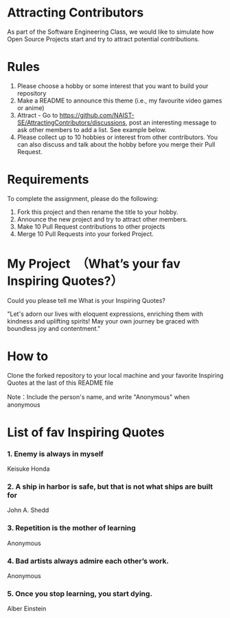 # Attracting Contributors
As part of the Software Engineering Class, we would like to simulate how Open Source Projects start and try to attract potential contributions.

# Rules

1. Please choose a hobby or some interest that you want to build your repository
2. Make a README to announce this theme (i.e., my favourite video games or anime)
3. Attract - Go to https://github.com/NAIST-SE/AttractingContributors/discussions, post an interesting message to ask other members to add a list. See example below.
4. Please collect up to 10 hobbies or interest from other contributors. You can also discuss and talk about the hobby before you merge their Pull Request.

# Requirements
To complete the assignment, please do the following:
1. Fork this project and then rename the title to your hobby. 
2. Announce the new project and try to attract other members.
3. Make 10 Pull Request contributions to other projects
4. Merge 10 Pull Requests into your forked Project.


# My Project　（What’s your fav Inspiring Quotes?）
Could you please tell me What is your Inspiring Quotes?

"Let's adorn our lives with eloquent expressions, enriching them with kindness and uplifting spirits! May your own journey be graced with boundless joy and contentment."

# How to

Clone the forked repository to your local machine and your favorite Inspiring Quotes at the last of this README file

Note：Include the person's name, and write "Anonymous" when anonymous

# List of fav Inspiring Quotes

### 1. Enemy is always in myself  
Keisuke Honda
   
### 2. A ship in harbor is safe, but that is not what ships are built for   
John A. Shedd
   
### 3. Repetition is the mother of learning   
Anonymous

### 4. Bad artists always admire each other’s work.
Anonymous

### 5.  Once you stop learning, you start dying.
Alber Einstein
